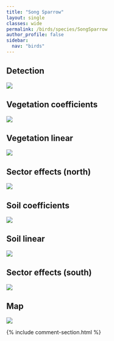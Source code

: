 ```yaml
---
title: "Song Sparrow"
layout: single
classes: wide
permalink: /birds/species/SongSparrow
author_profile: false
sidebar:
  nav: "birds"
---
```


<h2>Detection</h2>

<a href="https://beallen.github.io/DevelopmentWebsite/assets/images/birds/SongSparrow/det.jpg">
<img src="https://beallen.github.io/DevelopmentWebsite/assets/images/birds/SongSparrow/det.jpg">
</a>

<h2>Vegetation coefficients</h2>

<a href="https://beallen.github.io/DevelopmentWebsite/assets/images/birds/SongSparrow/veghf.jpg">
<img src="https://beallen.github.io/DevelopmentWebsite/assets/images/birds/SongSparrow/veghf.jpg">
</a>

<h2>Vegetation linear</h2>

<a href="https://beallen.github.io/DevelopmentWebsite/assets/images/birds/SongSparrow/lin-north.jpg">
<img src="https://beallen.github.io/DevelopmentWebsite/assets/images/birds/SongSparrow/lin-north.jpg">
</a>

<h2>Sector effects (north)</h2>

<a href="https://beallen.github.io/DevelopmentWebsite/assets/images/birds/SongSparrow/sector-north.jpg">
<img src="https://beallen.github.io/DevelopmentWebsite/assets/images/birds/SongSparrow/sector-north.jpg">
</a>

<h2>Soil coefficients</h2>

<a href="https://beallen.github.io/DevelopmentWebsite/assets/images/birds/SongSparrow/soilhf.jpg">
<img src="https://beallen.github.io/DevelopmentWebsite/assets/images/birds/SongSparrow/soilhf.jpg">
</a>

<h2>Soil linear</h2>

<a href="https://beallen.github.io/DevelopmentWebsite/assets/images/birds/SongSparrow/lin-south.jpg">
<img src="https://beallen.github.io/DevelopmentWebsite/assets/images/birds/SongSparrow/lin-south.jpg">
</a>

<h2>Sector effects (south)</h2>

<a href="https://beallen.github.io/DevelopmentWebsite/assets/images/birds/SongSparrow/sector-south.jpg">
<img src="https://beallen.github.io/DevelopmentWebsite/assets/images/birds/SongSparrow/sector-south.jpg">
</a>

<h2>Map</h2>

<a href="https://beallen.github.io/DevelopmentWebsite/assets/images/birds/SongSparrow/map.jpg">
<img src="https://beallen.github.io/DevelopmentWebsite/assets/images/birds/SongSparrow/map.jpg">
</a>

{% include comment-section.html %}

